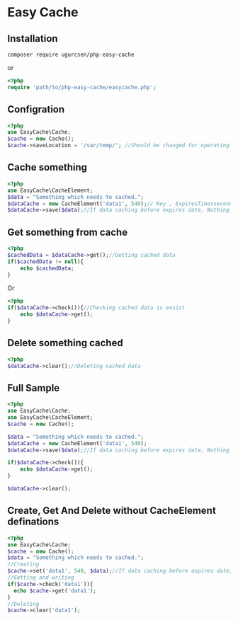 
# Easy Cache
## Installation
```
composer require ugurcsen/php-easy-cache
```
   or

```php
<?php
require 'path/to/php-easy-cache/easycache.php';
```
## Configration
```php
<?php
use EasyCache\Cache;
$cache = new Cache();
$cache->saveLocation = '/var/temp/'; //Should be changed for operating system
```
## Cache something
```php
<?php
use EasyCache\CacheElement;
$data = "Something which needs to cached.";
$dataCache = new CacheElement('data1', 540);// Key , ExpiresTime(seconds)
$dataCache->save($data);//If data caching before expires date, Nothing will save
```
## Get something from cache
```php
<?php
$cachedData = $dataCache->get();//Getting cached data
if($cachedData != null){
	echo $cachedData;
}
```
Or
```php
<?php
if($dataCache->check()){//Checking cached data is exsist
	echo $dataCache->get();
}
```
## Delete something cached
```php
<?php
$dataCache->clear();//Deleting cached data
```
## Full Sample
```php
<?php
use EasyCache\Cache;
use EasyCache\CacheElement;
$cache = new Cache();

$data = "Something which needs to cached.";
$dataCache = new CacheElement('data1', 540);
$dataCache->save($data);//If data caching before expires date, Nothing will save

if($dataCache->check()){
	echo $dataCache->get();
}

$dataCache->clear();
```
## Create, Get And Delete without CacheElement definations
```php
<?php
use EasyCache\Cache;
$cache = new Cache();
$data = "Something which needs to cached.";
//Creating
$cache->set('data1', 540, $data);//If data caching before expires date, Nothing will save
//Getting and writing
if($cache->check('data1')){
  echo $cache->get('data1');
}
//Deleting
$cache->clear('data1');
```
